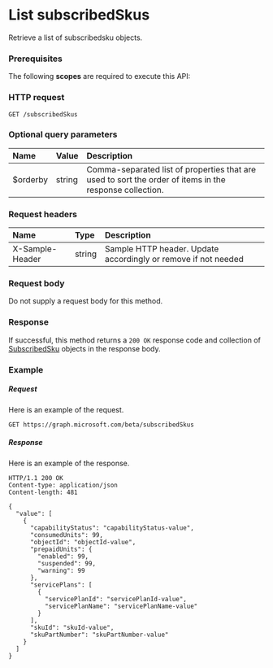 # List subscribedSkus

Retrieve a list of subscribedsku objects.
### Prerequisites
The following **scopes** are required to execute this API: 
### HTTP request
<!-- { "blockType": "ignored" } -->
```http
GET /subscribedSkus
```
### Optional query parameters
|Name|Value|Description|
|:---------------|:--------|:-------|
|$orderby|string|Comma-separated list of properties that are used to sort the order of items in the response collection.|

### Request headers
| Name       | Type | Description|
|:-----------|:------|:----------|
| X-Sample-Header  | string  | Sample HTTP header. Update accordingly or remove if not needed|

### Request body
Do not supply a request body for this method.
### Response
If successful, this method returns a `200 OK` response code and collection of [SubscribedSku](../resources/subscribedsku.md) objects in the response body.
### Example
##### Request
Here is an example of the request.
<!-- {
  "blockType": "request",
  "name": "get_subscribedskus"
}-->
```http
GET https://graph.microsoft.com/beta/subscribedSkus
```
##### Response
Here is an example of the response.
<!-- {
  "blockType": "response",
  "truncated": false,
  "@odata.type": "microsoft.graph.subscribedsku",
  "isCollection": true
} -->
```http
HTTP/1.1 200 OK
Content-type: application/json
Content-length: 481

{
  "value": [
    {
      "capabilityStatus": "capabilityStatus-value",
      "consumedUnits": 99,
      "objectId": "objectId-value",
      "prepaidUnits": {
        "enabled": 99,
        "suspended": 99,
        "warning": 99
      },
      "servicePlans": [
        {
          "servicePlanId": "servicePlanId-value",
          "servicePlanName": "servicePlanName-value"
        }
      ],
      "skuId": "skuId-value",
      "skuPartNumber": "skuPartNumber-value"
    }
  ]
}
```

<!-- uuid: 8fcb5dbc-d5aa-4681-8e31-b001d5168d79
2015-10-25 14:57:30 UTC -->
<!-- {
  "type": "#page.annotation",
  "description": "List subscribedSkus",
  "keywords": "",
  "section": "documentation",
  "tocPath": ""
}-->